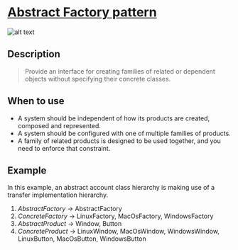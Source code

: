 # [Abstract Factory pattern](https://en.wikipedia.org/wiki/Abstract_factory_pattern)

![alt text](https://imgs.developpaper.com/imgs/2457577-20210717150236824-517985254.jpg)

## Description

>Provide an interface for creating families of related or dependent objects without specifying their concrete classes.

## When to use

- A system should be independent of how its products are created, composed and represented.
- A system should be configured with one of multiple families of products.
- A family of related products is designed to be used together, and you need to enforce that constraint.

## Example

In this example, an abstract account class hierarchy is making use of a transfer implementation hierarchy.

1. *AbstractFactory* -> AbstractFactory
2. *ConcreteFactory* -> LinuxFactory, MacOsFactory, WindowsFactory
3. *AbstractProduct* -> Window, Button
4. *ConcreteProduct* -> LinuxWindow, MacOsWindow, WindowsWindow, LinuxButton, MacOsButton, WindowsButton
